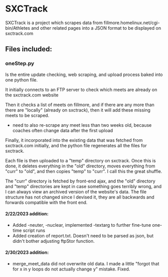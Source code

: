 # SXCTrack
SXCTrack is a project which scrapes data from fillmore.homelinux.net/cgi-bin/Athletes and other related pages into a JSON format to be displayed on sxctrack.com

## Files included:
### oneStep.py
Is the entire update checking, web scraping, and upload process baked into one python file.

It initially connects to an FTP server to check which meets are already on the sxctrack.com website

Then it checks a list of meets on fillmore, and if there are any more than there are "locally" (already on sxctrack), then it will add these missing meets to be scraped.

* need to also re-scrape any meet less than two weeks old, because coaches often change data after the first upload

Finally, it incorporated into the existing data that was fetched from sxctrack.com initially, and the python file regenerates all the files for sxctrack.

Each file is then uploaded to a "temp" directory on sxctrack.
Once this is done, it deletes everything in the "old" directory, moves everything from "curr" to "old", and then copies "temp" to "curr". I call this the great shuffle.

The "curr" directory is fetched by front-end ajax, and the "old" directory and "temp" directories are kept in case something goes terribly wrong, and I can always view an archived version of the website's data. The file structure has not changed since I devised it, they are all backwards and forwards compatible with the front end.

#### 2/22/2023 addition:
* Added -neuter, -nuclear, implemented -textarg to further fine-tune one-time script runs
* Added creation of report.txt. Doesn't need to be parsed as json, but didn't bother adjusting ftpStor function.

#### 2/30/2023 addition:
* merge_meet_data did not overwrite old data. I made a little "forgot that for x in y loops do not actually change y" mistake. Fixed.